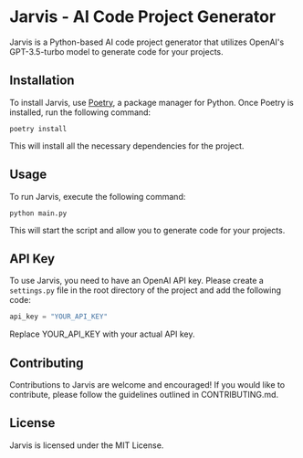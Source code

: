 # Jarvis - AI Code Project Generator

Jarvis is a Python-based AI code project generator that utilizes OpenAI's GPT-3.5-turbo model to generate code for your projects.

## Installation

To install Jarvis, use [Poetry](https://python-poetry.org/), a package manager for Python. Once Poetry is installed, run the following command:

```
poetry install
```

This will install all the necessary dependencies for the project.

## Usage

To run Jarvis, execute the following command:

```
python main.py
```

This will start the script and allow you to generate code for your projects.

## API Key

To use Jarvis, you need to have an OpenAI API key. Please create a `settings.py` file in the root directory of the project and add the following code:

```settings.py
api_key = "YOUR_API_KEY"
```

Replace YOUR_API_KEY with your actual API key.

## Contributing

Contributions to Jarvis are welcome and encouraged! If you would like to contribute, please follow the guidelines outlined in CONTRIBUTING.md.

## License

Jarvis is licensed under the MIT License.
